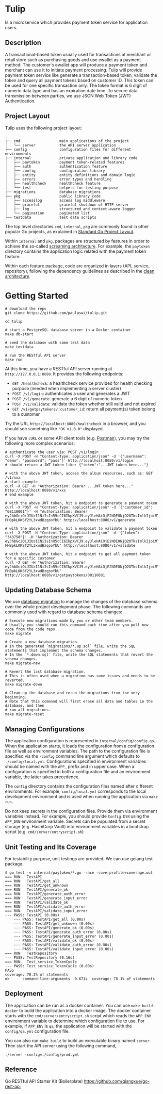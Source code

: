 # Tulip
Is a microservice which provides payment token service for application users. 

## Description
A transactional-based token usually used for transactions at merchant or retail store such as purchasing goods and use ewallet as a payment method. The customer's ewallet app will produce a payment token and merchant can use it to initiate payment processing.
Tulip will provide payment token service like generate a transaction-based token, validate the token and query all payment tokens based on customer ID.
This token can be used for one specific transaction only.
The token format is 6 digit of numeric data type and has an expiration date time.
To secure data transmission between parties, we use JSON Web Token (JWT) Authentication.

## Project Layout

Tulip uses the following project layout:
 
```
.
├── cmd                  main applications of the project
│   └── server           the API server application
├── config               configuration files for different environments
├── internal             private application and library code
│   ├── paytoken         payment token-related features
│   ├── auth             authentication feature
│   ├── config           configuration library
│   ├── entity           entity definitions and domain logic
│   ├── errors           error types and handling
│   ├── healthcheck      healthcheck feature
│   └── test             helpers for testing purpose
├── migrations           database migrations
├── pkg                  public library code
│   ├── accesslog        access log middleware
│   ├── graceful         graceful shutdown of HTTP server
│   ├── log              structured and context-aware logger
│   └── pagination       paginated list
└── testdata             test data scripts
```

The top level directories `cmd`, `internal`, `pkg` are commonly found in other popular Go projects, as explained in
[Standard Go Project Layout](https://github.com/golang-standards/project-layout).

Within `internal` and `pkg`, packages are structured by features in order to achieve the so-called
[screaming architecture](https://blog.cleancoder.com/uncle-bob/2011/09/30/Screaming-Architecture.html). For example, 
the `paytoken` directory contains the application logic related with the payment token feature. 

Within each feature package, code are organized in layers (API, service, repository), following the dependency guidelines
as described in the [clean architecture](https://blog.cleancoder.com/uncle-bob/2012/08/13/the-clean-architecture.html).

# Getting Started

```shell
# download the repo
git clone https://github.com/pauluswi/tulip.git

cd tulip

# start a PostgreSQL database server in a Docker container
make db-start

# seed the database with some test data
make testdata

# run the RESTful API server
make run
```

At this time, you have a RESTful API server running at `http://127.0.0.1:8080`. 
It provides the following endpoints:

* `GET /healthcheck`: a healthcheck service provided for health checking purpose (needed when implementing a server cluster)
* `POST /v1/login`: authenticates a user and generates a JWT
* `POST /v1/generate`: generate a 6 digit of numeric token
* `POST /v1/validate`: validate the token whether still valid and not expired
* `GET /v1/getpaytokens/:customer_id`:  return all payment(s) token belong to a customer

Try the URL `http://localhost:8080/healthcheck` in a browser, and you should see something like `"OK v1.0.0"` displayed.

If you have `cURL` or some API client tools (e.g. [Postman](https://www.getpostman.com/)), you may try the following 
more complex scenarios:

```shell
# authenticate the user via: POST /v1/login
curl -X POST -H "Content-Type: application/json" -d '{"username": "demo", "password": "pass"}' http://localhost:8080/v1/login
# should return a JWT token like: {"token":"...JWT token here..."}

# with the above JWT token, access the album resources, such as: GET /v1/xxx
# start example
curl -X GET -H "Authorization: Bearer ...JWT token here..." http://localhost:8080/v1/xxx
# end example 

# with the above JWT token, hit a endpoint to generate a payment token
curl -X POST -H "Content-Type: application/json" -d '{"customer_id": "08110001"}' -H "Authorization: Bearer eyJhbGciOiJIUzI1NiIsInR5cCI6IkpXVCJ9.eyJleHAiOjE2NDE0NjQ2OTksImlkIjoiMTAwIiwibmFtZSI6ImRlbW8ifQ.WYS5mX_UGUWu4nf_u-FHBpkLKKSf2YL3xwdBzqooYbU" http://localhost:8080/v1/generate

# with the above JWT token, hit a endpoint to validate a payment token
curl -X POST -H "Content-Type: application/json" -d '{“token”: "343758"}' -H "Authorization: Bearer eyJhbGciOiJIUzI1NiIsInR5cCI6IkpXVCJ9.eyJleHAiOjE2NDE0NjQ2OTksImlkIjoiMTAwIiwibmFtZSI6ImRlbW8ifQ.WYS5mX_UGUWu4nf_u-FHBpkLKKSf2YL3xwdBzqooYbU" http://localhost:8080/v1/validate

# with the above JWT token, hit a endpoint to get all payment token for a specific customer
curl -X GET -H "Authorization: Bearer eyJhbGciOiJIUzI1NiIsInR5cCI6IkpXVCJ9.eyJleHAiOjE2NDE0NjQ2OTksImlkIjoiMTAwIiwibmFtZSI6ImRlbW8ifQ.WYS5mX_UGUWu4nf_u-FHBpkLKKSf2YL3xwdBzqooYbU" http://localhost:8080/v1/getpaytokens/08110001

```

## Updating Database Schema

We use [database migration](https://en.wikipedia.org/wiki/Schema_migration) to manage the changes of the 
database schema over the whole project development phase. The following commands are commonly used with regard to database
schema changes:

```shell
# Execute new migrations made by you or other team members.
# Usually you should run this command each time after you pull new code from the code repo. 
make migrate

# Create a new database migration.
# In the generated `migrations/*.up.sql` file, write the SQL statements that implement the schema changes.
# In the `*.down.sql` file, write the SQL statements that revert the schema changes.
make migrate-new

# Revert the last database migration.
# This is often used when a migration has some issues and needs to be reverted.
make migrate-down

# Clean up the database and rerun the migrations from the very beginning.
# Note that this command will first erase all data and tables in the database, and then
# run all migrations. 
make migrate-reset
```


## Managing Configurations

The application configuration is represented in `internal/config/config.go`. When the application starts,
it loads the configuration from a configuration file as well as environment variables. The path to the configuration 
file is specified via the `-config` command line argument which defaults to `./config/local.yml`. Configurations
specified in environment variables should be named with the `APP_` prefix and in upper case. When a configuration
is specified in both a configuration file and an environment variable, the latter takes precedence. 

The `config` directory contains the configuration files named after different environments. For example,
`config/local.yml` corresponds to the local development environment and is used when running the application 
via `make run`.

Do not keep secrets in the configuration files. Provide them via environment variables instead. For example,
you should provide `Config.DSN` using the `APP_DSN` environment variable. Secrets can be populated from a secret
storage (e.g. HashiCorp Vault) into environment variables in a bootstrap script (e.g. `cmd/server/entryscript.sh`)

## Unit Testing and Its Coverage

For testability purpose, unit testings are provided.
We can use golang test package.

```shell
$ go test -v internal/paytoken/*.go -race -coverprofile=coverage.out
=== RUN   TestAPI
=== RUN   TestAPI/get_all
=== RUN   TestAPI/get_unknown
=== RUN   TestAPI/generate_ok
=== RUN   TestAPI/generate_auth_error
=== RUN   TestAPI/generate_input_error
=== RUN   TestAPI/validate_ok
=== RUN   TestAPI/validate_auth_error
=== RUN   TestAPI/validate_input_error
--- PASS: TestAPI (0.00s)
    --- PASS: TestAPI/get_all (0.00s)
    --- PASS: TestAPI/get_unknown (0.00s)
    --- PASS: TestAPI/generate_ok (0.00s)
    --- PASS: TestAPI/generate_auth_error (0.00s)
    --- PASS: TestAPI/generate_input_error (0.00s)
    --- PASS: TestAPI/validate_ok (0.00s)
    --- PASS: TestAPI/validate_auth_error (0.00s)
    --- PASS: TestAPI/validate_input_error (0.00s)
=== RUN   TestRepository
--- PASS: TestRepository (0.16s)
=== RUN   Test_service_TokenCycle
--- PASS: Test_service_TokenCycle (0.00s)
PASS
coverage: 78.1% of statements
ok      command-line-arguments  0.671s  coverage: 78.1% of statements
```

## Deployment

The application can be run as a docker container. You can use `make build-docker` to build the application 
into a docker image. The docker container starts with the `cmd/server/entryscript.sh` script which reads 
the `APP_ENV` environment variable to determine which configuration file to use. For example,
if `APP_ENV` is `qa`, the application will be started with the `config/qa.yml` configuration file.

You can also run `make build` to build an executable binary named `server`. Then start the API server using the following
command,

```shell
./server -config=./config/prod.yml
```

## Reference

Go RESTful API Starter Kit (Boilerplate)
https://github.com/qiangxue/go-rest-api





